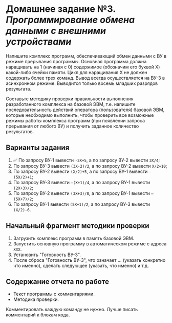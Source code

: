 # Домашнее задание №3. *Программирование обмена данными с внешними устройствами*

Напишите комплекс программ, обеспечивающий обмен данными с ВУ в режиме
прерывания программы. Основная программа должна наращивать на 1 (начиная
с 0) содержимое (обозначим его буквой Х) какой-либо ячейки памяти. Цикл
для наращивания Х не должен содержать более трех команд. Вывод всегда
осуществляется на ВУ-3 в асинхронном режиме. Выводится только восемь
младших разрядов результата.

Составьте методику проверки правильности выполнения разработанного
комплекса на базовой ЭВМ, т.е. напишите последовательность действий
оператора (пользователя) базовой ЭВМ, которые необходимо выполнить,
чтобы проверить все возможные режимы работы комплекса программ (при
появлении запроса прерывания от любого ВУ) и получить заданное количество
результатов.

## Варианты задания

1. ✅ По запросу ВУ-1 вывести `-2Х+5`, а по запросу ВУ-2 вывести `3Х/4`;
2. По запросу ВУ-3 вывести `(3Х-2)/2`, а по запросу ВУ-2 вывести `Х/2+10`;
3. По запросу ВУ-2 вывести `(Х/2)+5`, а по запросу ВУ-1 вывести `–(5Х/2)+1`;
4. По запросу ВУ-3 вывести `–(Х+1)/4`, а по запросу ВУ-1 вывести `(2Х+3)/2`;
5. По запросу ВУ-2 вывести `(3Х+3)/8`, а по запросу ВУ-1 вывести `–(5Х+7)/2`;
6. По запросу ВУ-1 вывести `(5Х+1)/2`, а по запросу ВУ-3 вывести `(Х/2)-6`.

## Начальный фрагмент методики проверки

1. Загрузить комплекс программ в память базовой ЭВМ.
2. Запустить основную программу в автоматическом режиме с адреса `XXX`.
3. Установить "Готовность ВУ-3".
4. После сброса "Готовность ВУ-3", что означает ... (указать конкретно
   что именно), сделать следующее (указать, что именно) и т.д.

## Содержание отчета по работе

- Текст программы с комментариями.
- Методика проверки.

Комментировать каждую команду не нужно. Лучше писать комментарий к
блокам кода.
